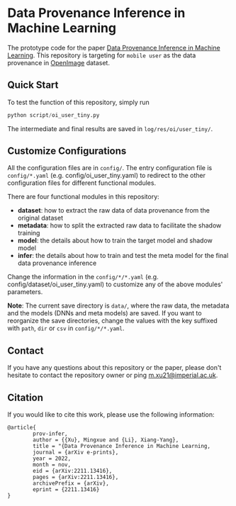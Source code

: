 # Data Provenance Inference in Machine Learning
The prototype code for the paper [Data Provenance Inference in Machine Learning](https://arxiv.org/abs/2211.13416).
This repository is targeting for `mobile user` as the data provenance in [OpenImage](https://storage.googleapis.com/openimages/web/index.html) dataset.
## Quick Start
To test the function of this repository, simply run
```python
python script/oi_user_tiny.py
```
The intermediate and final results are saved in `log/res/oi/user_tiny/`.
## Customize Configurations
All the configuration files are in `config/`. The entry configuration file is `config/*.yaml` (e.g. config/oi_user_tiny.yaml) to redirect to the other configuration files for different functional modules.

There are four functional modules in this repository:
- **dataset**: how to extract the raw data of data provenance from the original dataset
- **metadata**: how to split the extracted raw data to facilitate the shadow training
- **model**: the details about how to train the target model and shadow model
- **infer**: the details about how to train and test the meta model for the final data provenance inference

Change the information in the `config/*/*.yaml` (e.g. config/dataset/oi_user_tiny.yaml) to customize any of the above modules' parameters.

**Note**: The current save directory is `data/`, where the raw data, the metadata and the models (DNNs and meta models) are saved. If you want to reorganize the save directories, change the values with the key suffixed with `path`, `dir` or `csv` in `config/*/*.yaml`.

## Contact
If you have any questions about this repository or the paper, please don't hesitate to contact the repository owner or ping <m.xu21@imperial.ac.uk>.

## Citation
If you would like to cite this work, please use the following information:
```text
@article{
        prov-infer,
        author = {{Xu}, Mingxue and {Li}, Xiang-Yang},
        title = "{Data Provenance Inference in Machine Learning,
        journal = {arXiv e-prints},
        year = 2022,
        month = nov,
        eid = {arXiv:2211.13416},
        pages = {arXiv:2211.13416},
        archivePrefix = {arXiv},
        eprint = {2211.13416}
}
```


